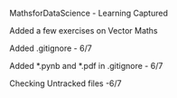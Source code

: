 MathsforDataScience - Learning Captured

Added a few exercises on Vector Maths

Added .gitignore - 6/7

Added *.pynb and *.pdf in .gitignore - 6/7

Checking Untracked files -6/7